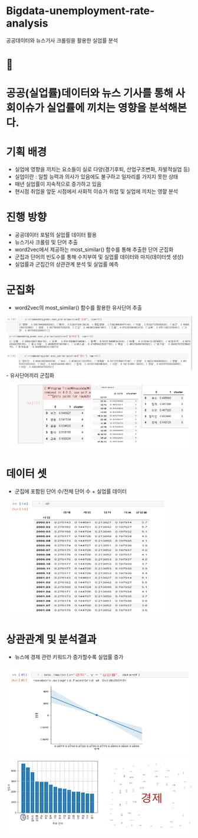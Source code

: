 # Bigdata-unemployment-rate-analysis
공공데이터와 뉴스기사 크롤링을 활용한 실업률 분석

# :runner: <br>
# 공공(실업률)데이터와 뉴스 기사를 통해 사회이슈가 실업률에 끼치는 영향을 분석해본다.

# 기획 배경
  - 실업에 영향을 끼치는 요소들이 실로 다양(경기후퇴, 산업구조변화, 자발적실업 등)
  - 실업이란 : 일할 능력과 의사가 있음에도 불구하고 일자리를 가지지 못한 상태
  - 매년 실업률이 지속적으로 증가하고 있음
  - 현시점 취업을 앞둔 시점에서 사회적 이슈가 취업 및 실업에 끼치는 영햘 분석
  
# 진행 방향
  - 공공데이터 포털의 실업률 데이터 활용
  - 뉴스기사 크롤링 및 단어 추출
  - word2vec에서 제공하는 most_similar() 함수를 통해 추출한 단어 군집화 
  - 군집과 단어의 빈도수를 통해 수치부여 및 실업률 데이터와 마지(데이터셋 생성)
  - 실업률과 군집간의 상관관계 분석 및 실업률 예측
  
# 군집화
  - word2vec의 most_similar() 함수를 활용한 유사단어 추출
<img src="./MD_imgs/clus1.PNG" alt="logo" style="zoom:60%;" />
  - 유사단어끼리 군집화
<img src="./MD_imgs/clus2.PNG" alt="logo" style="zoom:60%;" />


# 데이터 셋
  - 군집에 포함된 단어 수/전체 단어 수 + 실업률 데이터 
<img src="./MD_imgs/dataset.PNG" alt="logo" style="zoom:60%;" />


# 상관관계 및 분석결과
- 뉴스에 경제 관련 키워드가 증가할수록 실업률 증가
<img src="./MD_imgs/result1.PNG" alt="logo" style="zoom:60%;" />
<img src="./MD_imgs/result2.PNG" alt="logo" style="zoom:60%;" />

  




